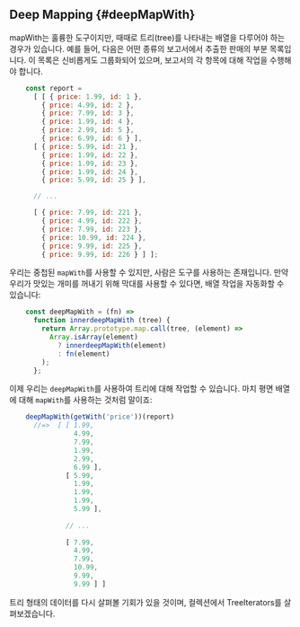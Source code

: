 ## Deep Mapping {#deepMapWith}

mapWith는 훌륭한 도구이지만, 때때로 트리(tree)를 나타내는 배열을 다루어야 하는 경우가 있습니다. 예를 들어, 다음은 어떤 종류의 보고서에서 추출한 판매의 부분 목록입니다. 이 목록은 신비롭게도 그룹화되어 있으며, 보고서의 각 항목에 대해 작업을 수행해야 합니다.

```js
    const report = 
      [ [ { price: 1.99, id: 1 },
        { price: 4.99, id: 2 },
        { price: 7.99, id: 3 },
        { price: 1.99, id: 4 },
        { price: 2.99, id: 5 },
        { price: 6.99, id: 6 } ],
      [ { price: 5.99, id: 21 },
        { price: 1.99, id: 22 },
        { price: 1.99, id: 23 },
        { price: 1.99, id: 24 },
        { price: 5.99, id: 25 } ],

      // ...

      [ { price: 7.99, id: 221 },
        { price: 4.99, id: 222 },
        { price: 7.99, id: 223 },
        { price: 10.99, id: 224 },
        { price: 9.99, id: 225 },
        { price: 9.99, id: 226 } ] ];
```

우리는 중첩된 `mapWith`를 사용할 수 있지만, 사람은 도구를 사용하는 존재입니다. 만약 우리가 맛있는 개미를 꺼내기 위해 막대를 사용할 수 있다면, 배열 작업을 자동화할 수 있습니다:

```js
    const deepMapWith = (fn) =>
      function innerdeepMapWith (tree) {
        return Array.prototype.map.call(tree, (element) =>
          Array.isArray(element)
            ? innerdeepMapWith(element)
            : fn(element)
        );
      };
```

이제 우리는 `deepMapWith`를 사용하여 트리에 대해 작업할 수 있습니다. 마치 평면 배열에 대해 `mapWith`를 사용하는 것처럼 말이죠:

```js
    deepMapWith(getWith('price'))(report)
      //=>  [ [ 1.99,
                4.99,
                7.99,
                1.99,
                2.99,
                6.99 ],
              [ 5.99,
                1.99,
                1.99,
                1.99,
                5.99 ],
                
              // ...
              
              [ 7.99,
                4.99,
                7.99,
                10.99,
                9.99,
                9.99 ] ]
```

트리 형태의 데이터를 다시 살펴볼 기회가 있을 것이며, 컬렉션에서 TreeIterators를 살펴보겠습니다.
